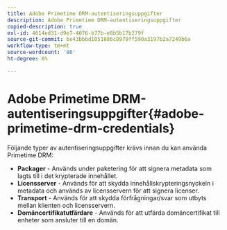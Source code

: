 ```yaml
---
title: Adobe Primetime DRM-autentiseringsuppgifter
description: Adobe Primetime DRM-autentiseringsuppgifter
copied-description: true
exl-id: 4614ed31-d9e7-4076-b77b-e8b5b17b279f
source-git-commit: be43bbbd1051886c8979ff590a3197b2a7249b6a
workflow-type: tm+mt
source-wordcount: '86'
ht-degree: 0%

---
```


# Adobe Primetime DRM-autentiseringsuppgifter{#adobe-primetime-drm-credentials}

Följande typer av autentiseringsuppgifter krävs innan du kan använda Primetime DRM:

* **Packager** - Används under paketering för att signera metadata som lagts till i det krypterade innehållet.
* **Licensserver** - Används för att skydda innehållskrypteringsnyckeln i metadata och används av licensservern för att signera licenser.
* **Transport** - Används för att skydda förfrågningar/svar som utbyts mellan klienten och licensservern.
* **Domäncertifikatutfärdare** - Används för att utfärda domäncertifikat till enheter som ansluter till en domän.
